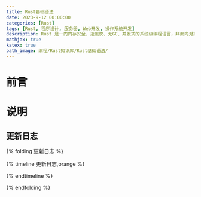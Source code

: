 ```yaml
---
title: Rust基础语法
date: 2023-9-12 00:00:00
categories: [Rust]
tags: [Rust, 程序设计, 服务器, Web开发, 操作系统开发]
description: Rust 是一门内存安全、速度快、无GC、并发式的系统级编程语言，非面向对象。
mathjax: true
katex: true
path_image: 编程/Rust知识库/Rust基础语法/
---
```


# 前言

# 说明

## 更新日志

{% folding 更新日志 %}

{% timeline 更新日志,orange %}

<!-- timeline 2023-9-12 -->

<!-- endtimeline -->

{% endtimeline %}

{% endfolding %}
